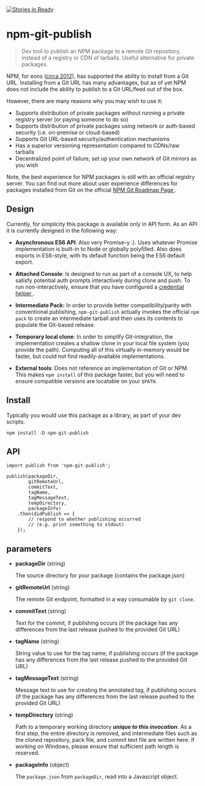 [![Stories in Ready](https://badge.waffle.io/theoy/npm-git-publish.png?label=ready&title=Ready)](https://waffle.io/theoy/npm-git-publish)
# npm-git-publish

> Dev tool to publish an NPM package to a remote Git repository, instead of a
registry or CDN of tarballs. Useful alternative for private packages.

NPM, for eons ([circa 2012][npmgitdocupdate]), has supported the ability to install from a Git
URL. Installing from a Git URL has many advantages, but as of yet NPM does
not include the ability to publish to a Git URL/feed out of the box.

However, there are many reasons why you may wish to use it:
* Supports distribution of private packages without running a private registry
  server (or paying someone to do so)
* Supports distribution of private packages using network or auth-based security
  (i.e. on-premise or cloud-based)
* Supports Git URL-based security/authentication mechanisms
* Has a superior versioning representation compared to CDNs/raw tarballs
* Decentralized point of failure, set up your own network of Git mirrors as you wish

Note, the best experience for NPM packages is still with an official registry
server. You can find out more about user experience differences for packages
installed from Git on the official [NPM Git Roadmap Page
](https://github.com/npm/npm/wiki/Roadmap-area-of-focus:-git).

## Design
Currently, for simplicity this package is available only in API form. As an API
it is currently designed in the following way:

* **Asynchronous ES6 API**: Also very Promise-y :). Uses whatever Promise
  implementation is built-in to Node or globally polyfilled. Also does exports
  in ES6-style, with its default function being the ES6 default export.

* **Attached Console**: Is designed to run as part of a console UX, to help
  satisfy potential auth prompts interactively during clone and push. To run
  non-interactively, ensure that you have configured a [credential helper
  ](https://www.git-scm.com/docs/gitcredentials).

* **Intermediate Pack:** In order to provide better compatibility/parity with
  conventional publishing, `npm-git-publish` actually invokes the official
  `npm pack` to create an intermediate tarball and then uses its contents to
  populate the Git-based release.

* **Temporary local clone**: In order to simplify Git-integration, the
  implementation creates a shallow clone in your local file system (you provide
  the path). Computing all of this virtually in-memory would be faster, but
  could not find readily-available implementations.

* **External tools**: Does not reference an implementation of Git or NPM. This
  makes `npm install` of this package faster, but you will need to ensure
  compatible versions are locatable on your `$PATH`.

## Install

Typically you would use this package as a library, as part of your dev scripts.

```
npm install -D npm-git-publish
```

## API

```es6
import publish from 'npm-git-publish';

publish(packageDir,
        gitRemoteUrl,
        commitText,
        tagName,
        tagMessageText,
        tempDirectory,
        packageInfo)
    .then(didPublish => {
        // respond to whether publishing occurred
        // (e.g. print something to stdout)
    });
```

## parameters

* **packageDir** (string)

    The source directory for your package (contains the package.json)

* **gitRemoteUrl** (string)

    The remote Git endpoint, formatted in a way consumable by `git clone`.

* **commitText** (string)

    Text for the commit, if publishing occurs (if the package has any
    differences from the last release pushed to the provided Git URL)

* **tagName** (string)

    String value to use for the tag name, if publishing occurs (if the package
    has any differences from the last release pushed to the provided Git URL)

* **tagMessageText** (string)

    Message text to use for creating the annotated tag, if publishing occurs
    (if the package has any differences from the last release pushed to the
    provided Git URL)

* **tempDirectory** (string)

    Path to a temporary working directory _**unique to this invocation**_.
    As a first step, the entire directory is removed, and intermediate files
    such as the cloned repository, pack file, and commit text file are written
    here. If working on Windows, please ensure that sufficient path length
    is reserved.

* **packageInfo** (object)

    The `package.json` from `packageDir`, read into a Javascript object.
    



[npmgitdocupdate]: https://github.com/npm/npm/commit/3abab66be0c75d03ad6bbb089e0d3339d8525f44
